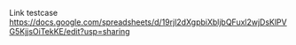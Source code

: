 Link testcase
https://docs.google.com/spreadsheets/d/19rjl2dXgpbiXbljbQFuxl2wjDsKlPVG5KjjsOiTekKE/edit?usp=sharing
